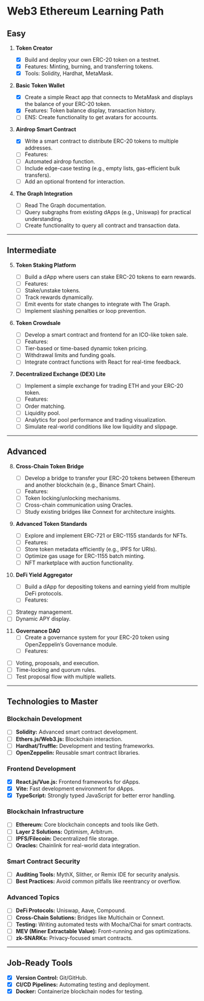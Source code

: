 # Web3 Ethereum Learning Path

## **Easy**

1. **Token Creator**

   - [x] Build and deploy your own ERC-20 token on a testnet.
   - [x] Features: Minting, burning, and transferring tokens.
   - [x] Tools: Solidity, Hardhat, MetaMask.

2. **Basic Token Wallet**

   - [x] Create a simple React app that connects to MetaMask and displays the balance of your ERC-20 token.
   - [x] Features: Token balance display, transaction history.
   - [ ] ENS: Create functionality to get avatars for accounts.

3. **Airdrop Smart Contract**

   - [x] Write a smart contract to distribute ERC-20 tokens to multiple addresses.
   - [ ] Features:
   - [ ] Automated airdrop function.
   - [ ] Include edge-case testing (e.g., empty lists, gas-efficient bulk transfers).
   - [ ] Add an optional frontend for interaction.

4. **The Graph Integration**
   - [ ] Read The Graph documentation.
   - [ ] Query subgraphs from existing dApps (e.g., Uniswap) for practical understanding.
   - [ ] Create functionality to query all contract and transaction data.

---

## **Intermediate**

5. **Token Staking Platform**

   - [ ] Build a dApp where users can stake ERC-20 tokens to earn rewards.
   - [ ] Features:
   - [ ] Stake/unstake tokens.
   - [ ] Track rewards dynamically.
   - [ ] Emit events for state changes to integrate with The Graph.
   - [ ] Implement slashing penalties or loop prevention.

6. **Token Crowdsale**

   - [ ] Develop a smart contract and frontend for an ICO-like token sale.
   - [ ] Features:
   - [ ] Tier-based or time-based dynamic token pricing.
   - [ ] Withdrawal limits and funding goals.
   - [ ] Integrate contract functions with React for real-time feedback.

7. **Decentralized Exchange (DEX) Lite**
   - [ ] Implement a simple exchange for trading ETH and your ERC-20 token.
   - [ ] Features:
   - [ ] Order matching.
   - [ ] Liquidity pool.
   - [ ] Analytics for pool performance and trading visualization.
   - [ ] Simulate real-world conditions like low liquidity and slippage.

---

## **Advanced**

8. **Cross-Chain Token Bridge**

   - [ ] Develop a bridge to transfer your ERC-20 tokens between Ethereum and another blockchain (e.g., Binance Smart Chain).
   - [ ] Features:
   - [ ] Token locking/unlocking mechanisms.
   - [ ] Cross-chain communication using Oracles.
   - [ ] Study existing bridges like Connext for architecture insights.

9. **Advanced Token Standards**

   - [ ] Explore and implement ERC-721 or ERC-1155 standards for NFTs.
   - [ ] Features:
   - [ ] Store token metadata efficiently (e.g., IPFS for URIs).
   - [ ] Optimize gas usage for ERC-1155 batch minting.
   - [ ] NFT marketplace with auction functionality.

10. **DeFi Yield Aggregator**

    - [ ] Build a dApp for depositing tokens and earning yield from multiple DeFi protocols.
    - [ ] Features:

- [ ] Strategy management.
- [ ] Dynamic APY display.

11. **Governance DAO**
    - [ ] Create a governance system for your ERC-20 token using OpenZeppelin’s Governance module.
    - [ ] Features:

- [ ] Voting, proposals, and execution.
- [ ] Time-locking and quorum rules.
- [ ] Test proposal flow with multiple wallets.

---

## **Technologies to Master**

### **Blockchain Development**

- [ ] **Solidity:** Advanced smart contract development.
- [ ] **Ethers.js/Web3.js:** Blockchain interaction.
- [ ] **Hardhat/Truffle:** Development and testing frameworks.
- [ ] **OpenZeppelin:** Reusable smart contract libraries.

### **Frontend Development**

- [x] **React.js/Vue.js:** Frontend frameworks for dApps.
- [x] **Vite:** Fast development environment for dApps.
- [x] **TypeScript:** Strongly typed JavaScript for better error handling.

### **Blockchain Infrastructure**

- [ ] **Ethereum:** Core blockchain concepts and tools like Geth.
- [ ] **Layer 2 Solutions:** Optimism, Arbitrum.
- [ ] **IPFS/Filecoin:** Decentralized file storage.
- [ ] **Oracles:** Chainlink for real-world data integration.

### **Smart Contract Security**

- [ ] **Auditing Tools:** MythX, Slither, or Remix IDE for security analysis.
- [ ] **Best Practices:** Avoid common pitfalls like reentrancy or overflow.

### **Advanced Topics**

- [ ] **DeFi Protocols:** Uniswap, Aave, Compound.
- [ ] **Cross-Chain Solutions:** Bridges like Multichain or Connext.
- [ ] **Testing:** Writing automated tests with Mocha/Chai for smart contracts.
- [ ] **MEV (Miner Extractable Value):** Front-running and gas optimizations.
- [ ] **zk-SNARKs:** Privacy-focused smart contracts.

---

## **Job-Ready Tools**

- [x] **Version Control:** Git/GitHub.
- [x] **CI/CD Pipelines:** Automating testing and deployment.
- [x] **Docker:** Containerize blockchain nodes for testing.

